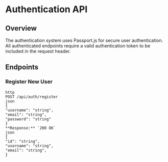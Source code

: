 # Authentication API

## Overview
The authentication system uses Passport.js for secure user authentication. All authenticated endpoints require a valid authentication token to be included in the request header.

## Endpoints

### Register New User
```
http
POST /api/auth/register
json
{
"username": "string",
"email": "string",
"password": "string"
}
**Response:** `200 OK`
json
{
"id": "string",
"username": "string",
"email": "string",
}
```